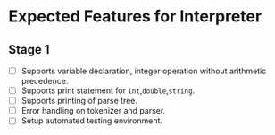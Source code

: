 # Expected Features for Interpreter

## Stage 1
- [ ] Supports variable declaration, integer operation without arithmetic precedence.
- [ ] Supports print statement for `int`,`double`,`string`.
- [ ] Supports printing of parse tree.
- [ ] Error handling on tokenizer and parser.
- [ ] Setup automated testing environment.
